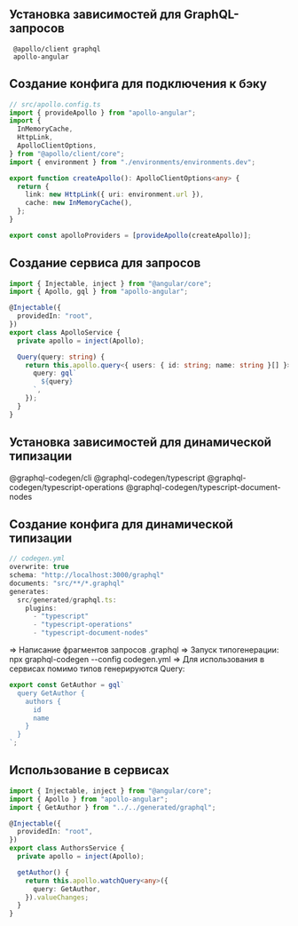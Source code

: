 ## Установка зависимостей для GraphQL-запросов

     @apollo/client graphql
     apollo-angular

## Создание конфига для подключения к бэку

```ts
// src/apollo.config.ts
import { provideApollo } from "apollo-angular";
import {
  InMemoryCache,
  HttpLink,
  ApolloClientOptions,
} from "@apollo/client/core";
import { environment } from "./environments/environments.dev";

export function createApollo(): ApolloClientOptions<any> {
  return {
    link: new HttpLink({ uri: environment.url }),
    cache: new InMemoryCache(),
  };
}

export const apolloProviders = [provideApollo(createApollo)];
```

## Создание сервиса для запросов

```ts
import { Injectable, inject } from "@angular/core";
import { Apollo, gql } from "apollo-angular";

@Injectable({
  providedIn: "root",
})
export class ApolloService {
  private apollo = inject(Apollo);

  Query(query: string) {
    return this.apollo.query<{ users: { id: string; name: string }[] }>({
      query: gql`
        ${query}
      `,
    });
  }
}
```

## Установка зависимостей для динамической типизации

@graphql-codegen/cli
@graphql-codegen/typescript
@graphql-codegen/typescript-operations
@graphql-codegen/typescript-document-nodes

## Создание конфига для динамической типизации

```ts
// codegen.yml
overwrite: true
schema: "http://localhost:3000/graphql"
documents: "src/**/*.graphql"
generates:
  src/generated/graphql.ts:
    plugins:
      - "typescript"
      - "typescript-operations"
      - "typescript-document-nodes"
```

=>
Написание фрагментов запросов .graphql
=>
Запуск типогенерации:
npx graphql-codegen --config codegen.yml
=>
Для использования в сервисах помимо типов генерируются Query:

```ts
export const GetAuthor = gql`
  query GetAuthor {
    authors {
      id
      name
    }
  }
`;
```

## Использование в сервисах

```ts
import { Injectable, inject } from "@angular/core";
import { Apollo } from "apollo-angular";
import { GetAuthor } from "../../generated/graphql";

@Injectable({
  providedIn: "root",
})
export class AuthorsService {
  private apollo = inject(Apollo);

  getAuthor() {
    return this.apollo.watchQuery<any>({
      query: GetAuthor,
    }).valueChanges;
  }
}
```

